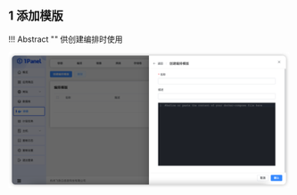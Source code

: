 ## 1 添加模版

!!! Abstract ""
    供创建编排时使用

![img.png](../../img/containers/compose_template_create.png)
